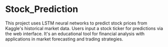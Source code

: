 # Stock_Prediction
This project uses LSTM neural networks to predict stock prices from Kaggle's historical market data. Users input a stock ticker for predictions via the web interface. It's an educational tool for financial analysis with applications in market forecasting and trading strategies.
